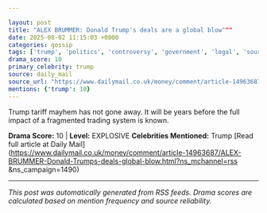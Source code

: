 ```yaml
---

layout: post
title: "ALEX BRUMMER: Donald Trump's deals are a global blow"""
date: 2025-08-02 11:15:03 +0000
categories: gossip
tags: ['trump', 'politics', 'controversy', 'government', 'legal', 'source-daily_mail', 'drama-explosive']
drama_score: 10
primary_celebrity: trump
source: daily_mail
source_url: "https://www.dailymail.co.uk/money/comment/article-14963687/ALEX-BRUMMER-Donald-Trumps-deals-global-blow.html?ns_mchannel=rss&1490&campaign=1490"""
mentions: {'trump': 10}
---
```


Trump tariff mayhem has not gone away. It will be years before the full impact of a fragmented trading system is known.

**Drama Score:** 10 | **Level:** EXPLOSIVE **Celebrities Mentioned:** Trump [Read full article at Daily Mail](https://www.dailymail.co.uk/money/comment/article-14963687/ALEX-BRUMMER-Donald-Trumps-deals-global-blow.html?ns_mchannel=rss &ns_campaign=1490)

---

*This post was automatically generated from RSS feeds. Drama scores are calculated based on mention frequency and source reliability.*